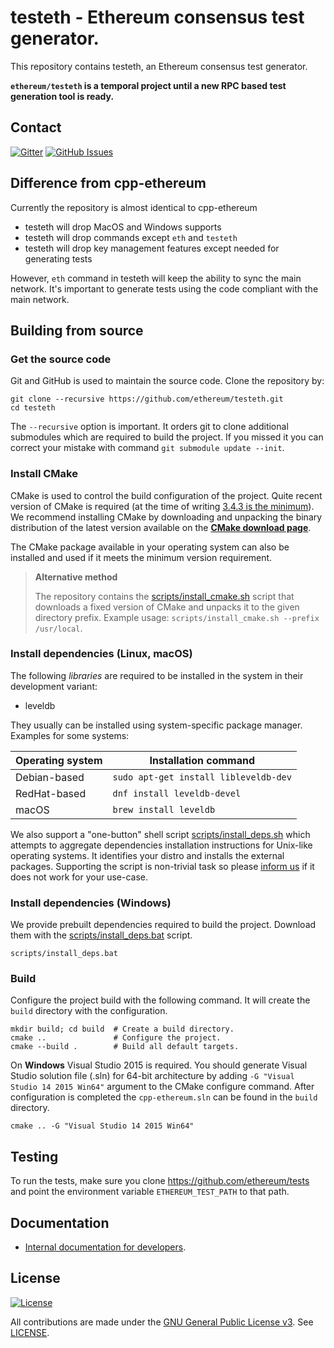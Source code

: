 # testeth - Ethereum consensus test generator.

This repository contains testeth, an Ethereum consensus test generator.

**`ethereum/testeth` is a temporal project until a new RPC based test generation tool is ready.**

## Contact

[![Gitter](https://img.shields.io/gitter/room/nwjs/nw.js.svg)](https://gitter.im/testeth/Lobby)
[![GitHub Issues](https://img.shields.io/github/issues-raw/badges/shields.svg)](https://github.com/ethereum/testeth/issues)

## Difference from cpp-ethereum

Currently the repository is almost identical to cpp-ethereum
* testeth will drop MacOS and Windows supports
* testeth will drop commands except `eth` and `testeth`
* testeth will drop key management features except needed for generating tests

However, `eth` command in testeth will keep the ability to sync the main network.  It's important to generate tests using the code compliant with the main network.

## Building from source

### Get the source code

Git and GitHub is used to maintain the source code. Clone the repository by:

```shell
git clone --recursive https://github.com/ethereum/testeth.git
cd testeth
```

The `--recursive` option is important. It orders git to clone additional 
submodules which are required to build the project.
If you missed it you can correct your mistake with command 
`git submodule update --init`.

### Install CMake

CMake is used to control the build configuration of the project. Quite recent 
version of CMake is required 
(at the time of writing [3.4.3 is the minimum](CMakeLists.txt#L25)).
We recommend installing CMake by downloading and unpacking the binary 
distribution  of the latest version available on the 
[**CMake download page**](https://cmake.org/download/).

The CMake package available in your operating system can also be installed
and used if it meets the minimum version requirement.

> **Alternative method**
>
> The repository contains the
[scripts/install_cmake.sh](scripts/install_cmake.sh) script that downloads 
> a fixed version of CMake and unpacks it to the given directory prefix. 
> Example usage: `scripts/install_cmake.sh --prefix /usr/local`.

### Install dependencies (Linux, macOS)

The following *libraries* are required to be installed in the system in their
development variant:

- leveldb

They usually can be installed using system-specific package manager.
Examples for some systems:

Operating system | Installation command
---------------- | --------------------
Debian-based     | `sudo apt-get install libleveldb-dev`
RedHat-based     | `dnf install leveldb-devel`
macOS            | `brew install leveldb`


We also support a "one-button" shell script 
[scripts/install_deps.sh](scripts/install_deps.sh)
which attempts to aggregate dependencies installation instructions for Unix-like
operating systems. It identifies your distro and installs the external packages.
Supporting the script is non-trivial task so please [inform us](#contact)
if it does not work for your use-case.

### Install dependencies (Windows)

We provide prebuilt dependencies required to build the project. Download them
with the [scripts/install_deps.bat](scripts/install_deps.bat) script.

```shell
scripts/install_deps.bat
```

### Build

Configure the project build with the following command. It will create the 
`build` directory with the configuration.

```shell
mkdir build; cd build  # Create a build directory.
cmake ..               # Configure the project.
cmake --build .        # Build all default targets.
```

On **Windows** Visual Studio 2015 is required. You should generate Visual Studio 
solution file (.sln) for 64-bit architecture by adding 
`-G "Visual Studio 14 2015 Win64"` argument to the CMake configure command.
After configuration is completed the `cpp-ethereum.sln` can be found in the
`build` directory.

```shell
cmake .. -G "Visual Studio 14 2015 Win64"
```

## Testing

To run the tests, make sure you clone https://github.com/ethereum/tests and point the environment variable
`ETHEREUM_TEST_PATH` to that path.

## Documentation

- [Internal documentation for developers](doc/index.rst).

## License

[![License](https://img.shields.io/github/license/ethereum/testeth.svg)](LICENSE)

All contributions are made under the [GNU General Public License v3](https://www.gnu.org/licenses/gpl-3.0.en.html). See [LICENSE](LICENSE).
